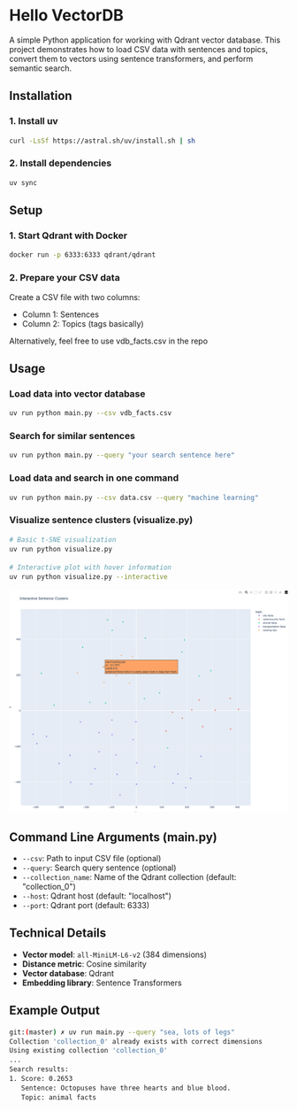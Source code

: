 # Hello VectorDB
A simple Python application for working with Qdrant vector database. This project demonstrates how to load CSV data with sentences and topics, convert them to vectors using sentence transformers, and perform semantic search.

## Installation
### 1. Install uv
```bash
curl -LsSf https://astral.sh/uv/install.sh | sh
```

### 2. Install dependencies
```bash
uv sync
```

## Setup
### 1. Start Qdrant with Docker
```bash
docker run -p 6333:6333 qdrant/qdrant
```

### 2. Prepare your CSV data
Create a CSV file with two columns:
- Column 1: Sentences
- Column 2: Topics (tags basically)

Alternatively, feel free to use vdb_facts.csv in the repo

## Usage
### Load data into vector database
```bash
uv run python main.py --csv vdb_facts.csv
```

### Search for similar sentences
```bash
uv run python main.py --query "your search sentence here"
```

### Load data and search in one command
```bash
uv run python main.py --csv data.csv --query "machine learning"
```

### Visualize sentence clusters (visualize.py)
```bash
# Basic t-SNE visualization
uv run python visualize.py

# Interactive plot with hover information
uv run python visualize.py --interactive
```

![Interactive Sentence Analysis](assets/interactive_analysis.png)


## Command Line Arguments (main.py)

- `--csv`: Path to input CSV file (optional)
- `--query`: Search query sentence (optional)
- `--collection_name`: Name of the Qdrant collection (default: "collection_0")
- `--host`: Qdrant host (default: "localhost")
- `--port`: Qdrant port (default: 6333)

## Technical Details
- **Vector model**: `all-MiniLM-L6-v2` (384 dimensions)
- **Distance metric**: Cosine similarity
- **Vector database**: Qdrant
- **Embedding library**: Sentence Transformers

## Example Output
```bash
git:(master) ✗ uv run main.py --query "sea, lots of legs"
Collection 'collection_0' already exists with correct dimensions
Using existing collection 'collection_0'
...
Search results:
1. Score: 0.2653
   Sentence: Octopuses have three hearts and blue blood.
   Topic: animal facts
```